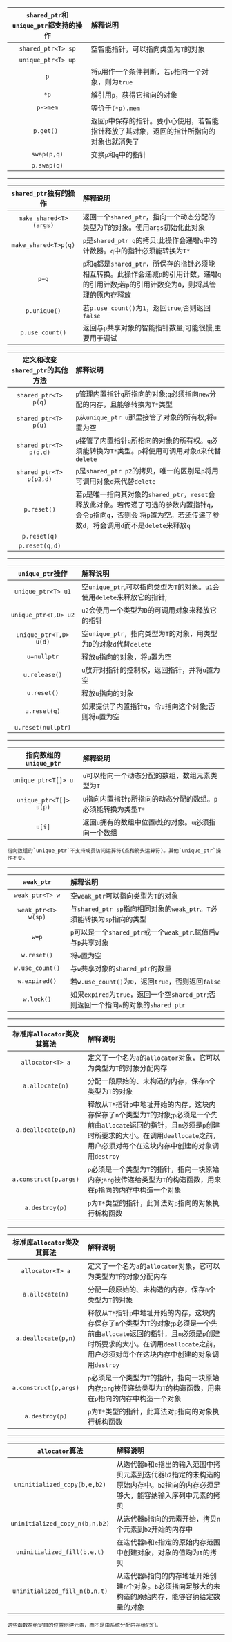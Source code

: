 `shared_ptr`和`unique_ptr`都支持的操作|解释说明
|:-:|:-|
`shared_ptr<T> sp`| 空智能指针，可以指向类型为`T`的对象 
`unique_ptr<T> up`|
`p`|将`p`用作一个条件判断，若`p`指向一个对象，则为`true`
`*p`|解引用`p`，获得它指向的对象
`p->mem` |等价于`(*p).mem` 
`p.get() `|返回`p`中保存的指针。要小心使用，若智能指针释放了其对象，返回的指针所指向的对象也就消失了
`swap(p,q)` |交换`p`和`q`中的指针 
`p.swap(q)`|

---

`shared_ptr`独有的操作|解释说明
|:-:|:-|
`make_shared<T>(args)` |返回一个`shared_ptr`，指向一个动态分配的类型为T的对象。使用`args`初始化此对象
`make_shared<T>p(q)`| `p`是`shared_ptr q`的拷贝;此操作会递增`q`中的计数器。`q`中的指针必须能转换为`T*`
`p=q` |`p`和`q`都是`shared_ptr`，所保存的指针必须能相互转换。此操作会递减`p`的引用计数，递增`q`的引用计数;若`p`的引用计数变为`0`，则将其管理的原内存释放
`p.unique()` |若`p.use_count()`为`1`，返回`true`;否则返回`false` 
`p.use_count()` |返回与`p`共享对象的智能指针数量;可能很慢,主要用于调试

定义和改变`shared_ptr`的其他方法|解释说明
|:-:|:-|
`shared_ptr<T> p(q)`|`p`管理内置指针`q`所指向的对象;`q`必须指向`new`分配的内存，且能够转换为`T*`类型
`shared_ptr<T> p(u)`| `p`从`unique_ptr u`那里接管了对象的所有权;将`u`置为空 
`shared_ptr<T> p(q,d)`| `p`接管了内置指针`q`所指向的对象的所有权。`q`必须能转换为`T*`类型。`p`将使用可调用对象`d`来代替`delete`
`shared_ptr<T> p(p2,d)` |`p`是`shared_ptr p2`的拷贝，唯一的区别是`p`将用可调用对象`d`来代替`delete`
`p.reset()` |若`p`是唯一指向其对象的`shared_ptr`，`reset`会释放此对象。若传递了可选的参数内置指针`q`，会令`p`指向`q`，否则会 将`p`置为空。若还传递了参数`d`，将会调用`d`而不是`delete`来释放`q`
`p.reset(q)`|
`p.reset(q,d)`|

---

`unique_ptr`操作|解释说明
|:-:|:-|
`unique_ptr<T> u1` |空`unique_ptr`,可以指向类型为`T`的对象。`u1`会使用`delete`来释放它的指针;
`unique_ptr<T,D> u2`|`u2`会使用一个类型为`D`的可调用对象来释放它的指针
`unique_ptr<T,D> u(d)` |空`unique_ptr`，指向类型为`T`的对象，用类型为`D`的对象`d`代替`delete`
`u=nullptr` |释放`u`指向的对象，将`u`置为空 
`u.release()`| `u`放弃对指针的控制权，返回指针，并将`u`置为空 
`u.reset()` |释放`u`指向的对象 
`u.reset(q)` |如果提供了内置指针`q`，令`u`指向这个对象;否则将`u`置为空 
`u.reset(nullptr)`|

---
指向数组的`unique_ptr`|解释说明
|:-:|:-|
`unique_ptr<T[]> u`| `u`可以指向一个动态分配的数组，数组元素类型为`T` 
`unique_ptr<T[]> u(p)`| `u`指向内置指针`p`所指向的动态分配的数组。`p`必须能转换为类型`T*`
`u[i]` |返回`u`拥有的数组中位置i处的对象。`u`必须指向一个数组
```
指向数组的`unique_ptr`不支持成员访问运算符(点和箭头运算符)。其他`unique_ptr`操作不变。
```
---

`weak_ptr`|解释说明
|:-:|:-|
`weak_ptr<T> w` |空`weak_ptr`可以指向类型为`T`的对象 
`weak_ptr<T> w(sp)` |与`shared_ptr sp`指向相同对象的`weak_ptr`。`T`必须能转换为`sp`指向的类型
`w=p` |`p`可以是一个`shared_ptr`或一个`weak_ptr`.赋值后`w`与`p`共享对象
`w.reset()` |将`w`置为空
`w.use_count()`| 与`w`共享对象的`shared_ptr`的数量 
`w.expired()` |若`w.use_count()`为`0`，返回`true`，否则返回`false` 
`w.lock()`| 如果`expired`为`true`，返回一个空`shared_ptr`;否则返回一个指向`w`的对象的`shared_ptr`
---
标准库`allocator`类及其算法|解释说明
|:-:|:-|
`allocator<T> a`| 定义了一个名为`a`的`allocator`对象，它可以为类型为`T`的对象分配内存
`a.allocate(n)`| 分配一段原始的、未构造的内存，保存`n`个类型为`T`的对象 
`a.deallocate(p,n)`|释放从`T*`指针`p`中地址开始的内存，这块内存保存了`n`个类型为`T`的对象;`p`必须是一个先前由`allocate`返回的指针，且`n`必须是`p`创建时所要求的大小。在调用`deallocate`之前，用户必须对每个在这块内存中创建的对象调用`destroy`
`a.construct(p,args)` |`p`必须是一个类型为`T`的指针，指向一块原始内存;`arg`被传递给类型为`T`的构造函数，用来在`p`指向的内存中构造一个对象
`a.destroy(p)`| `p`为`T*`类型的指针，此算法对`p`指向的对象执行析构函数
---
标准库`allocator`类及其算法|解释说明
|:-:|:-|
`allocator<T> a`| 定义了一个名为`a`的`allocator`对象，它可以为类型为`T`的对象分配内存
`a.allocate(n)`|分配一段原始的、未构造的内存，保存`n`个类型为`T`的对象 
`a.deallocate(p,n)`|释放从`T*`指针`p`中地址开始的内存，这块内存保存了`n`个类型为`T`的对象;`p`必须是一个先前由`allocate`返回的指针，且`n`必须是`p`创建时所要求的大小。在调用`deallocate`之前，用户必须对每个在这块内存中创建的对象调用`destroy`
`a.construct(p,args)`|`p`必须是一个类型为`T`的指针，指向一块原始内存;`arg`被传递给类型为`T`的构造函数，用来在`p`指向的内存中构造一个对象
`a.destroy(p)`|`p`为`T*`类型的指针，此算法对`p`指向的对象执行析构函数
---
`allocator`算法|解释说明
|:-:|:-|
`uninitialized_copy(b,e,b2)` |从迭代器`b`和`e`指出的输入范围中拷贝元素到迭代器`b2`指定的未构造的原始内存中。`b2`指向的内存必须足够大，能容纳输入序列中元素的拷贝
`uninitialized_copy_n(b,n,b2)`| 从迭代器`b`指向的元素开始，拷贝`n`个元素到`b2`开始的内存中
`uninitialized_fill(b,e,t)` |在迭代器`b`和`e`指定的原始内存范围中创建对象，对象的值均为`t`的拷贝
`uninitialized_fill_n(b,n,t)` |从迭代器`b`指向的内存地址开始创建`n`个对象。`b`必须指向足够大的未构造的原始内存，能够容纳给定数量的对象
```
这些函数在给定目的位置创建元素，而不是由系统分配内存给它们。
```
---